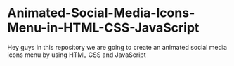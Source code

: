 # Animated-Social-Media-Icons-Menu-in-HTML-CSS-JavaScript
Hey guys in this repository we are going to create an animated social media icons menu by using HTML CSS and JavaScript

